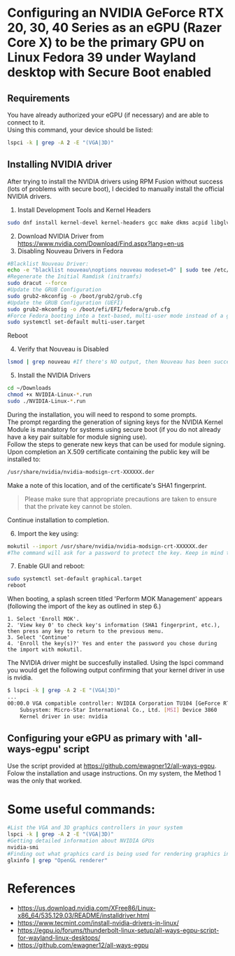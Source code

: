 # Configuring an NVIDIA GeForce RTX 20, 30, 40 Series as an eGPU (Razer Core X) to be the primary GPU on Linux Fedora 39 under Wayland desktop with Secure Boot enabled

## Requirements

You have already authorized your eGPU (if necessary) and are able to connect to it.  
Using this command, your device should be listed:

```bash
lspci -k | grep -A 2 -E "(VGA|3D)"
```

## Installing NVIDIA driver

After trying to install the NVIDIA drivers using RPM Fusion without success (lots of problems with secure boot), I decided to manually install the official NVIDIA drivers.

1. Install Development Tools and Kernel Headers

```bash
sudo dnf install kernel-devel kernel-headers gcc make dkms acpid libglvnd-glx libglvnd-opengl libglvnd-devel pkgconfig
```
2. Download NVIDIA Driver from https://www.nvidia.com/Download/Find.aspx?lang=en-us
3. Disabling Nouveau Drivers in Fedora

```bash
#Blacklist Nouveau Driver:
echo -e "blacklist nouveau\noptions nouveau modeset=0" | sudo tee /etc/modprobe.d/blacklist-nouveau.conf
#Regenerate the Initial Ramdisk (initramfs)
sudo dracut --force
#Update the GRUB Configuration
sudo grub2-mkconfig -o /boot/grub2/grub.cfg
#Update the GRUB Configuration (UEFI)
sudo grub2-mkconfig -o /boot/efi/EFI/fedora/grub.cfg
#Force Fedora booting into a text-based, multi-user mode instead of a graphical user interface (GUI)
sudo systemctl set-default multi-user.target
```
Reboot
    
4. Verify that Nouveau is Disabled

```bash
lsmod | grep nouveau #If there's NO output, then Nouveau has been successfully disabled
```

5. Install the NVIDIA Drivers

```bash
cd ~/Downloads
chmod +x NVIDIA-Linux-*.run
sudo ./NVIDIA-Linux-*.run
```

During the installation, you will need to respond to some prompts.  
The prompt regarding the generation of signing keys for the NVIDIA Kernel Module is mandatory for systems using secure boot (if you do not already have a key pair suitable for module signing use).  
Follow the steps to generate new keys that can be used for module signing. Upon completion an X.509 certificate containing the public key will be installed to:  

```bash
/usr/share/nvidia/nvidia-modsign-crt-XXXXXX.der
```
Make a note of this location, and of the certificate's SHA1 fingerprint.

> Please make sure that appropriate precautions are taken to ensure that the private key cannot be stolen.

Continue installation to completion.

6. Import the key using:

```bash
mokutil --import /usr/share/nvidia/nvidia-modsign-crt-XXXXXX.der
#The command will ask for a password to protect the key. Keep in mind that the QWERTY layout will be used.
```

7. Enable GUI and reboot:

```bash
sudo systemctl set-default graphical.target
reboot
```

When booting, a splash screen titled 'Perform MOK Management' appears (following the import of the key as outlined in step 6.)

    1. Select 'Enroll MOK'.
    2. 'View key 0' to check key's information (SHA1 fingerprint, etc.), then press any key to return to the previous menu.
    3. Select 'Continue'
    4. 'Enroll the key(s)?' Yes and enter the password you chose during the import with mokutil.

The NVIDIA driver might be succesfully installed. Using the lspci command you would get the following output confirming that your kernel driver in use is nvidia.

```bash
$ lspci -k | grep -A 2 -E "(VGA|3D)"
...
00:00.0 VGA compatible controller: NVIDIA Corporation TU104 [GeForce RTX 2070 SUPER] (rev a1)
	Subsystem: Micro-Star International Co., Ltd. [MSI] Device 3860
	Kernel driver in use: nvidia
```

## Configuring your eGPU as primary with 'all-ways-egpu' script

Use the script provided at https://github.com/ewagner12/all-ways-egpu. Folow the installation and usage instructions. On my system, the Method 1 was the only that worked.

# Some useful commands:

```bash
#List the VGA and 3D graphics controllers in your system
lspci -k | grep -A 2 -E "(VGA|3D)"
#Getting detailed information about NVIDIA GPUs
nvidia-smi
#Finding out what graphics card is being used for rendering graphics in your system,
glxinfo | grep "OpenGL renderer"
```

# References

- https://us.download.nvidia.com/XFree86/Linux-x86_64/535.129.03/README/installdriver.html
- https://www.tecmint.com/install-nvidia-drivers-in-linux/
- https://egpu.io/forums/thunderbolt-linux-setup/all-ways-egpu-script-for-wayland-linux-desktops/
- https://github.com/ewagner12/all-ways-egpu
